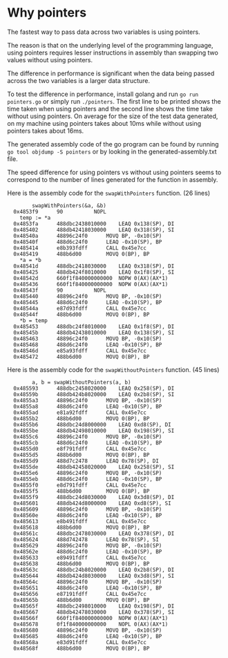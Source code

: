 # Why pointers
The fastest way to pass data across two variables is using pointers.

The reason is that on the underlying level of the programming language, using pointers requires lesser instructions in assembly than swapping two values without using pointers.

The difference in performance is significant when the data being passed across the two variables is a larger data structure.

To test the difference in performance, install golang and run ```go run pointers.go``` or simply run ```./pointers```. The first line to be printed shows the time taken when using pointers and the second line shows the time take without using pointers. On average for the size of the test data generated, on my machine using pointers takes about 10ms while without using pointers takes about 16ms.

The generated assembly code of the go program can be found by running ```go tool objdump -S pointers``` or by looking in the generated-assembly.txt file.

The speed difference for using pointers vs without using pointers seems to correspond to the number of lines generated for the function in assembly.

Here is the assembly code for the ```swapWithPointers``` function. (26 lines)
```
		swapWithPointers(&a, &b)
  0x4853f9		90			NOPL			
	temp := *a
  0x4853fa		488dbc2438010000	LEAQ 0x138(SP), DI	
  0x485402		488db42418030000	LEAQ 0x318(SP), SI	
  0x48540a		48896c24f0		MOVQ BP, -0x10(SP)	
  0x48540f		488d6c24f0		LEAQ -0x10(SP), BP	
  0x485414		e8b393fdff		CALL 0x45e7cc		
  0x485419		488b6d00		MOVQ 0(BP), BP		
	*a = *b
  0x48541d		488dbc2418030000	LEAQ 0x318(SP), DI	
  0x485425		488db424f8010000	LEAQ 0x1f8(SP), SI	
  0x48542d		660f1f840000000000	NOPW 0(AX)(AX*1)	
  0x485436		660f1f840000000000	NOPW 0(AX)(AX*1)	
  0x48543f		90			NOPL			
  0x485440		48896c24f0		MOVQ BP, -0x10(SP)	
  0x485445		488d6c24f0		LEAQ -0x10(SP), BP	
  0x48544a		e87d93fdff		CALL 0x45e7cc		
  0x48544f		488b6d00		MOVQ 0(BP), BP		
	*b = temp
  0x485453		488dbc24f8010000	LEAQ 0x1f8(SP), DI	
  0x48545b		488db42438010000	LEAQ 0x138(SP), SI	
  0x485463		48896c24f0		MOVQ BP, -0x10(SP)	
  0x485468		488d6c24f0		LEAQ -0x10(SP), BP	
  0x48546d		e85a93fdff		CALL 0x45e7cc		
  0x485472		488b6d00		MOVQ 0(BP), BP	
```

Here is the assembly code for the ```swapWithoutPointers``` function. (45 lines)
```
		a, b = swapWithoutPointers(a, b)
  0x485593		488dbc2458020000	LEAQ 0x258(SP), DI	
  0x48559b		488db424b8020000	LEAQ 0x2b8(SP), SI	
  0x4855a3		48896c24f0		MOVQ BP, -0x10(SP)	
  0x4855a8		488d6c24f0		LEAQ -0x10(SP), BP	
  0x4855ad		e81a92fdff		CALL 0x45e7cc		
  0x4855b2		488b6d00		MOVQ 0(BP), BP		
  0x4855b6		488dbc24d8000000	LEAQ 0xd8(SP), DI	
  0x4855be		488db42498010000	LEAQ 0x198(SP), SI	
  0x4855c6		48896c24f0		MOVQ BP, -0x10(SP)	
  0x4855cb		488d6c24f0		LEAQ -0x10(SP), BP	
  0x4855d0		e8f791fdff		CALL 0x45e7cc		
  0x4855d5		488b6d00		MOVQ 0(BP), BP		
  0x4855d9		488d7c2478		LEAQ 0x78(SP), DI	
  0x4855de		488db42458020000	LEAQ 0x258(SP), SI	
  0x4855e6		48896c24f0		MOVQ BP, -0x10(SP)	
  0x4855eb		488d6c24f0		LEAQ -0x10(SP), BP	
  0x4855f0		e8d791fdff		CALL 0x45e7cc		
  0x4855f5		488b6d00		MOVQ 0(BP), BP		
  0x4855f9		488dbc24d8030000	LEAQ 0x3d8(SP), DI	
  0x485601		488db424d8000000	LEAQ 0xd8(SP), SI	
  0x485609		48896c24f0		MOVQ BP, -0x10(SP)	
  0x48560e		488d6c24f0		LEAQ -0x10(SP), BP	
  0x485613		e8b491fdff		CALL 0x45e7cc		
  0x485618		488b6d00		MOVQ 0(BP), BP		
  0x48561c		488dbc2478030000	LEAQ 0x378(SP), DI	
  0x485624		488d742478		LEAQ 0x78(SP), SI	
  0x485629		48896c24f0		MOVQ BP, -0x10(SP)	
  0x48562e		488d6c24f0		LEAQ -0x10(SP), BP	
  0x485633		e89491fdff		CALL 0x45e7cc		
  0x485638		488b6d00		MOVQ 0(BP), BP		
  0x48563c		488dbc24b8020000	LEAQ 0x2b8(SP), DI	
  0x485644		488db424d8030000	LEAQ 0x3d8(SP), SI	
  0x48564c		48896c24f0		MOVQ BP, -0x10(SP)	
  0x485651		488d6c24f0		LEAQ -0x10(SP), BP	
  0x485656		e87191fdff		CALL 0x45e7cc		
  0x48565b		488b6d00		MOVQ 0(BP), BP		
  0x48565f		488dbc2498010000	LEAQ 0x198(SP), DI	
  0x485667		488db42478030000	LEAQ 0x378(SP), SI	
  0x48566f		660f1f840000000000	NOPW 0(AX)(AX*1)	
  0x485678		0f1f840000000000	NOPL 0(AX)(AX*1)	
  0x485680		48896c24f0		MOVQ BP, -0x10(SP)	
  0x485685		488d6c24f0		LEAQ -0x10(SP), BP	
  0x48568a		e83d91fdff		CALL 0x45e7cc		
  0x48568f		488b6d00		MOVQ 0(BP), BP	
```